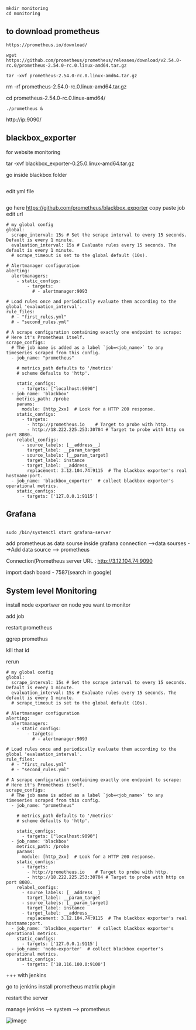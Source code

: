 ```
mkdir monitoring
cd monitoring
```
## to download prometheus
```
https://prometheus.io/download/
```
```
wget https://github.com/prometheus/prometheus/releases/download/v2.54.0-rc.0/prometheus-2.54.0-rc.0.linux-amd64.tar.gz
```
```
tar -xvf prometheus-2.54.0-rc.0.linux-amd64.tar.gz
```
rm -rf prometheus-2.54.0-rc.0.linux-amd64.tar.gz

cd prometheus-2.54.0-rc.0.linux-amd64/

```
./prometheus &
```
http://ip:9090/

## blackbox_exporter
for website monitoring

tar -xvf blackbox_exporter-0.25.0.linux-amd64.tar.gz

go inside blackbox folder

```./blackbox_exporter &
```
edit yml file 

```vi prometheus.yml
```

go here https://github.com/prometheus/blackbox_exporter
copy paste job edit url 

```
# my global config
global:
  scrape_interval: 15s # Set the scrape interval to every 15 seconds. Default is every 1 minute.
  evaluation_interval: 15s # Evaluate rules every 15 seconds. The default is every 1 minute.
  # scrape_timeout is set to the global default (10s).

# Alertmanager configuration
alerting:
  alertmanagers:
    - static_configs:
        - targets:
          # - alertmanager:9093

# Load rules once and periodically evaluate them according to the global 'evaluation_interval'.
rule_files:
  # - "first_rules.yml"
  # - "second_rules.yml"

# A scrape configuration containing exactly one endpoint to scrape:
# Here it's Prometheus itself.
scrape_configs:
  # The job name is added as a label `job=<job_name>` to any timeseries scraped from this config.
  - job_name: "prometheus"

    # metrics_path defaults to '/metrics'
    # scheme defaults to 'http'.

    static_configs:
      - targets: ["localhost:9090"]
  - job_name: 'blackbox'
    metrics_path: /probe
    params:
      module: [http_2xx]  # Look for a HTTP 200 response.
    static_configs:
      - targets:
        - http://prometheus.io    # Target to probe with http.
        - http://18.222.225.253:30704 # Target to probe with http on port 8080.
    relabel_configs:
      - source_labels: [__address__]
        target_label: __param_target
      - source_labels: [__param_target]
        target_label: instance
      - target_label: __address__
        replacement: 3.12.104.74:9115  # The blackbox exporter's real hostname:port.
  - job_name: 'blackbox_exporter'  # collect blackbox exporter's operational metrics.
    static_configs:
      - targets: ['127.0.0.1:9115']

```



## Grafana

```https://grafana.com/grafana/download
```
```
sudo /bin/systemctl start grafana-server
```

add prometheus as data sourse inside grafana
connection -->data sourses -->Add data source --> prometheus

Connection(Prometheus server URL : http://3.12.104.74:9090

import dash board - 7587(search in google)

## System level Monitoring 

install node exportwer on node you want to monitor 

add job

restart prometheus 

ggrep promethus 

kill that id 

rerun

```
# my global config
global:
  scrape_interval: 15s # Set the scrape interval to every 15 seconds. Default is every 1 minute.
  evaluation_interval: 15s # Evaluate rules every 15 seconds. The default is every 1 minute.
  # scrape_timeout is set to the global default (10s).

# Alertmanager configuration
alerting:
  alertmanagers:
    - static_configs:
        - targets:
          # - alertmanager:9093

# Load rules once and periodically evaluate them according to the global 'evaluation_interval'.
rule_files:
  # - "first_rules.yml"
  # - "second_rules.yml"

# A scrape configuration containing exactly one endpoint to scrape:
# Here it's Prometheus itself.
scrape_configs:
  # The job name is added as a label `job=<job_name>` to any timeseries scraped from this config.
  - job_name: "prometheus"

    # metrics_path defaults to '/metrics'
    # scheme defaults to 'http'.

    static_configs:
      - targets: ["localhost:9090"]
  - job_name: 'blackbox'
    metrics_path: /probe
    params:
      module: [http_2xx]  # Look for a HTTP 200 response.
    static_configs:
      - targets:
        - http://prometheus.io    # Target to probe with http.
        - http://18.222.225.253:30704 # Target to probe with http on port 8080.
    relabel_configs:
      - source_labels: [__address__]
        target_label: __param_target
      - source_labels: [__param_target]
        target_label: instance
      - target_label: __address__
        replacement: 3.12.104.74:9115  # The blackbox exporter's real hostname:port.
  - job_name: 'blackbox_exporter'  # collect blackbox exporter's operational metrics.
    static_configs:
      - targets: ['127.0.0.1:9115']
  - job_name: 'node-exporter'  # collect blackbox exporter's operational metrics.
    static_configs:
      - targets: ['18.116.100.0:9100']

```




+++ with jenkins 

go to jenkins install prometheus matrix plugin 

restart the server




manage jenkins --> system --> prometheus



![image](https://github.com/user-attachments/assets/1b41bdfd-b7d4-44c2-94e7-6390f3f5e906)
